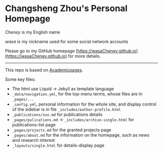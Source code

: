 <!-- Shown in GitHub Repo page  -->
# Changsheng Zhou's Personal Homepage

*Cheney* is my English name

*wasa* is my nickname used for some social network accounts

Please go to my GitHub homepage [https://wasaCheney.github.io](https://wasaCheney.github.io)
for more details.

-----
This repo is based on [Academicpages](https://github.com/academicpages/academicpages.github.io).

Some key files:
- The html use Liquid -> Jekyll as template language
- `_data/navigation.yml`, for the top-menu terms, whose files are in `_pages/...`
- `_config.yml`, personal information for the whole site, and display control of the sidebar is in file `_includes/author-profile.html`
- `_publications/xxx.md` for publications details
- `_pages/pulications.md` -> `_includes/archive-single.html` for publications-list page
- `_pages/projects.md` for the granted projects page
- `_pages/about.md` for the information on the homepage, such as news and research interest
- `_layouts/single.html` for details-display page
